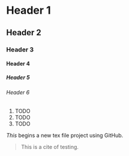 # Header 1
## Header 2
### Header 3
#### Header 4
##### Header 5
###### Header 6

1. TODO
1. TODO
1. TODO

*This* begins a new tex file project using GitHub.

> This is a cite of testing.
